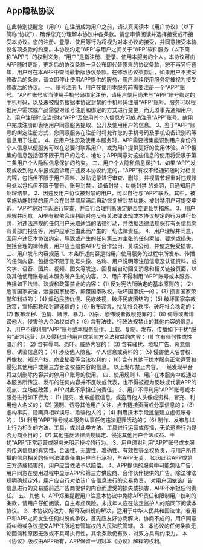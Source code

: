 ## App隐私协议

在此特别提醒您（用户）在注册成为用户之前，请认真阅读本《用户协议》（以下简称“协议”），确保您充分理解本协议中各条款。请您审慎阅读并选择接受或不接受本协议。您的注册、登录、使用等行为将视为对本协议的接受，并同意接受本协议各项条款的约束。本协议约定“APP”与用户之间关于“APP”软件服务（以下简称“APP“）的权利义务。“用户”是指注册、登录、使用本服务的个人。本协议可由APP随时更新，更新后的协议条款一旦公布即代替原来的协议条款，恕不再另行通知，用户可在本APP中查阅最新版协议条款。在修改协议条款后，如果用户不接受修改后的条款，请立即停止使用APP提供的服务，用户继续使用服务将被视为接受修改后的协议。
一、账号注册
1、用户在使用本服务前需要注册一个“APP”账号。“APP”账号应当使用手机号码绑定注册，请用户使用尚未与“APP”账号绑定的手机号码，以及未被服务根据本协议封禁的手机号码注册“APP”账号。服务可以根据用户需求或产品需要对账号注册和绑定的方式进行变更，而无须事先通知用户。
2、用户注册时应当授权“APP”及使用其个人信息方可成功注册“APP”账号。故用户完成注册即表明用户同意服务提取、公开及使用用户的信息。
3、鉴于“APP”账号的绑定注册方式，您同意服务在注册时将允许您的手机号码及手机设备识别码等信息用于注册。
4、在用户注册及使用本服务时，APP需要搜集能识别用户身份的个人信息以便服务可以在必要时联系用户，或为用户提供更好的使用体验。APP搜集的信息包括但不限于用户的姓名、地址；APP同意对这些信息的使用将受限于第三条用户个人隐私信息保护的约束。
二、用户个人隐私信息保护
1、如果“APP”发现或收到他人举报或投诉用户违反本协议约定的，“APP”有权不经通知随时对相关内容，包括但不限于用户资料、发贴记录进行审查、删除，并视情节轻重对违规账号处以包括但不限于警告、账号封禁 、设备封禁 、功能封禁 的处罚，且通知用户处理结果。
2、因违反用户协议被封禁的用户，可以自行与“APP”联系。其中，被实施功能封禁的用户会在封禁期届满后自动恢复被封禁功能。被封禁用户可提交申诉，“APP”将对申诉进行审查，并自行合理判断决定是否变更处罚措施。
3、用户理解并同意，APP有权依合理判断对违反有关法律法规或本协议规定的行为进行处罚，对违法违规的任何用户采取适当的法律行动，并依据法律法规保存有关信息向有关部门报告等，用户应承担由此而产生的一切法律责任。
4、用户理解并同意，因用户违反本协议约定，导致或产生的任何第三方主张的任何索赔、要求或损失，包括合理的律师费，用户应当赔偿APP与合作公司、关联公司，并使之免受损害。
三、用户发布内容规范
1、本条所述内容是指用户使用服务的过程中所发布、传播的任何内容，包括但不限于账号头像、名称、用户说明等注册信息及认证资料，或文字、语音、图片、视频、图文等发送、回复或自动回复消息和相关链接页面，以及其他使用账号或本服务所产生的内容。
2、用户不得利用“APP”账号或本服务、传播如下法律、法规和政策禁止的内容：
(1) 反对宪法所确定的基本原则的；
(2) 危害国家安全，泄露国家秘密，颠覆国家政权，破坏国家统一的；
(3) 损害国家荣誉和利益的；
(4) 煽动民族仇恨、民族歧视，破坏民族团结的；
(5) 破坏国家宗教政策，宣扬邪教和封建迷信的；
(6) 散布谣言，扰乱社会秩序，破坏社会稳定的；
(7) 散布淫秽、色情、赌博、暴力、凶杀、恐怖或者教唆犯罪的；
(8) 侮辱或者诽谤他人，侵害他人合法权益的；
(9) 含有法律、行政法规禁止的其他内容的信息。
3、用户不得利用“APP”账号或本服务制作、上载、复制、发布、传播如下干扰“服务”正常运营，以及侵犯其他用户或第三方合法权益的内容：
(1) 含有任何性或性暗示的；
(2) 含有辱骂、恐吓、威胁内容的；
(3) 含有骚扰、垃圾广告、恶意信息、诱骗信息的；
(4) 涉及他人隐私、个人信息或资料的；
(5) 侵害他人名誉权、肖像权、知识产权、商业秘密等合法权利的；
(6) 含有其他干扰本服务正常运营和侵犯其他用户或第三方合法权益内容的信息。
以上发布禁止内容，一经发现平台将立刻删除内容并封停用户账号的使用。
四、使用规则
1、用户在本服务中或通过本服务所传送、发布的任何内容并不反映或代表，也不得被视为反映或代表APP的观点、立场或政策，APP对此不承担任何责任。
2、用户不得利用“APP”账号或本服务进行如下行为：
(1) 提交、发布虚假信息，或盗用他人头像或资料，冒充、利用他人名义的；
(2) 强制、诱导其他用户关注、点击链接页面或分享信息的；
(3) 虚构事实、隐瞒真相以误导、欺骗他人的；
(4) 利用技术手段批量建立虚假账号的；
(5) 利用“APP”账号或本服务从事任何违法犯罪活动的；
(6) 制作、发布与以上行为相关的方法、工具，或对此类方法、工具进行运营或传播，无论这些行为是否为商业目的；
(7) 其他违反法律法规规定、侵犯其他用户合法权益、干扰“APP”正常运营或服务未明示授权的行为。
3、用户须对利用“APP”账号或本服务传送信息的真实性、合法性、无害性、准确性、有效性等全权负责，与用户所传播的信息相关的任何法律责任由用户自行承担，与APP无关。
如因此给APP或第三方造成损害的，用户应当依法予以赔偿。
4、APP提供的服务中可能包括广告，用户同意在使用过程中显示APP和第三方供应商、合作伙伴提供的广告。除法律法规明确规定外，用户应自行对依该广告信息进行的交易负责，
对用户因依该广告信息进行的交易或前述广告商提供的内容而遭受的损失或损害，APP不承担任何责任。
五、其他
1、APP郑重提醒用户注意本协议中免除APP责任和限制用户权利的条款，请用户仔细阅读，自主考虑风险。未成年人应在法定监护人的陪同下阅读本协议。
2、本协议的效力、解释及纠纷的解决，适用于中华人民共和国法律。若用户和APP之间发生任何纠纷或争议，首先应友好协商解决，协商不成的，用户同意将纠纷或争议提交APP住所地有管辖权的人民法院管辖。
3、本协议的任何条款无论因何种原因无效或不具可执行性，其余条款仍有效，对双方具有约束力。
本《协议》版权由APP所有，APP保留一切对本《协议》解释的权利。
